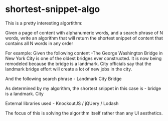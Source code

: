 # shortest-snippet-algo

This is a pretty interesting algortithm:

Given a page of content with alphanumeric words, and a search phrase of N words, write an algorithm that will return the shortest snippet of content that contains all N words in any order

For example:
Given the following content -The George Washington Bridge in New York City is one of the oldest bridges ever constructed. It is now being remodeled because the bridge is a landmark. City officials say that the landmark bridge effort will create a lot of new jobs in the city.

And the following search phrase - Landmark City Bridge

As determined by my algorithm, the shortest snippet in this case is - bridge is a landmark. City

External libraries used - KnockoutJS / jQUery / Lodash

The focus of this is solving the algorithm itself rather than any UI aesthetics. 
